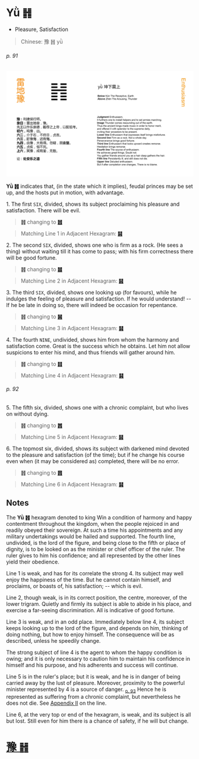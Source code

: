 # Yǜ ䷏

* Pleasure, Satisfaction

> Chinese: 豫 ䷏ yǜ

###### p. 91

![Yu](shapes/16.jpg)

**Yǜ ䷏** indicates that, (in the state which it implies), feudal princes may be set up, and the hosts put in motion, with advantage.

1.<a name="16.1"></a> The first `SIX`, divided, shows its subject proclaiming his pleasure and satisfaction. There will be evil.

> **䷏** changing to [**䷲**](e99c87zhen.md#51.1)

> Matching Line 1 in Adjacent Hexagram: [**䷎**](e8b0a6qian.md#15.1)

2.<a name="16.2"></a> The second `SIX`, divided, shows one who is firm as a rock. (He sees a thing) without waiting till it has come to pass; with his firm correctness there will be good fortune.

> **䷏** changing to [**䷧**](e8a7a3xie.md#40.2)

> Matching Line 2 in Adjacent Hexagram: [**䷎**](e8b0a6qian.md#15.2)

3.<a name="16.3"></a> The third `SIX`, divided, shows one looking up (for favours), while he indulges the feeling of pleasure and satisfaction. If he would understand! -- If he be late in doing so, there will indeed be occasion for repentance.

> **䷏** changing to [**䷽**](e5b08fe8bf87xiaoguo.md#62.3)

> Matching Line 3 in Adjacent Hexagram: [**䷎**](e8b0a6qian.md#15.3)

4.<a name="16.4"></a> The fourth `NINE`, undivided, shows him from whom the harmony and satisfaction come. Great is the success which he obtains. Let him not allow suspicions to enter his mind, and thus friends will gather around him.

> **䷏** changing to [**䷁**](e59da4kun.md#2.4)

> Matching Line 4 in Adjacent Hexagram: [**䷎**](e8b0a6qian.md#15.4)

###### p. 92

5.<a name="16.5"></a> The fifth six, divided, shows one with a chronic complaint, but who lives on without dying.

> **䷏** changing to [**䷬**](e89083cui.md#45.5)

> Matching Line 5 in Adjacent Hexagram: [**䷎**](e8b0a6qian.md#15.5)

6.<a name="16.6"></a> The topmost six, divided, shows its subject with darkened mind devoted to the pleasure and satisfaction (of the time); but if he change his course even when (it may be considered as) completed, there will be no error.

> **䷏** changing to [**䷢**](e6998bjin.md#35.6)

> Matching Line 6 in Adjacent Hexagram: [**䷎**](e8b0a6qian.md#15.6)

## Notes

The **Yǜ ䷏** hexagram denoted to king Win a condition of harmony and happy contentment throughout the kingdom, when the people rejoiced in and readily obeyed their sovereign.
At such a time his appointments and any military undertakings would be hailed and supported.
The fourth line, undivided, is the lord of the figure, and being close to the fifth or place of dignity, is to be looked on as the minister or chief officer of the ruler. The ruler gives to him his confidence; and all represented by the other lines yield their obedience.

Line 1 is weak, and has for its correlate the strong 4. Its subject may well enjoy the happiness of the time. But he cannot contain himself, and proclaims, or boasts of, his satisfaction; -- which is evil.

Line 2, though weak, is in its correct position, the centre, moreover, of the lower trigram. Quietly and firmly its subject is able to abide in his place, and exercise a far-seeing discrimination. All is indicative of good fortune.

Line 3 is weak, and in an odd place. Immediately below line 4, its subject keeps looking up to the lord of the figure, and depends on him, thinking of doing nothing, but how to enjoy himself. The consequence will be as described, unless he speedily change.

The strong subject of line 4 is the agent to whom the happy condition is owing; and it is only necessary to caution him to maintain his confidence in himself and his purpose, and his adherents and success will continue.

Line 5 is in the ruler's place; but it is weak, and he is in danger of being carried away by the lust of pleasure. Moreover, proximity to the powerful minister represented by 4 is a source of danger. <sub>[p. 93](e99a8fsui.md#p-93)</sub> Hence he is represented as suffering from a chronic complaint, but nevertheless he does not die. See [Appendix II](appendix02s1.md#p-288) on the line.

Line 6, at the very top or end of the hexagram, is weak, and its subject is all but lost. Still even for him there is a chance of safety, if he will but change.

# [豫 ䷏](e8b1abyu_cn.md)
